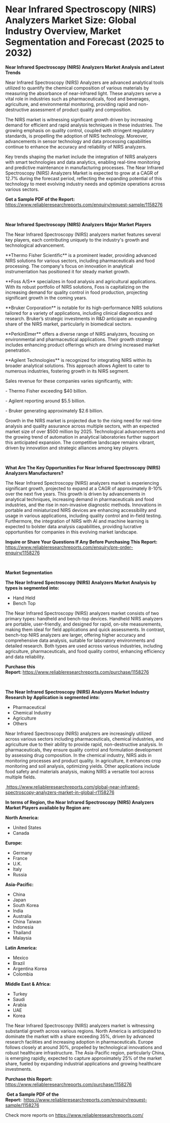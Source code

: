 <p><h1>Near Infrared Spectroscopy (NIRS) Analyzers Market Size: Global Industry Overview, Market Segmentation and Forecast (2025 to 2032)</h1></p><p><strong>Near Infrared Spectroscopy (NIRS) Analyzers Market Analysis and Latest Trends</strong></p>
<p><p>Near Infrared Spectroscopy (NIRS) Analyzers are advanced analytical tools utilized to quantify the chemical composition of various materials by measuring the absorbance of near-infrared light. These analyzers serve a vital role in industries such as pharmaceuticals, food and beverages, agriculture, and environmental monitoring, providing rapid and non-destructive assessment of product quality and composition.</p><p>The NIRS market is witnessing significant growth driven by increasing demand for efficient and rapid analysis techniques in these industries. The growing emphasis on quality control, coupled with stringent regulatory standards, is propelling the adoption of NIRS technology. Moreover, advancements in sensor technology and data processing capabilities continue to enhance the accuracy and reliability of NIRS analyzers.</p><p>Key trends shaping the market include the integration of NIRS analyzers with smart technologies and data analytics, enabling real-time monitoring and predictive maintenance in manufacturing processes. The Near Infrared Spectroscopy (NIRS) Analyzers Market is expected to grow at a CAGR of 12.7% during the forecast period, reflecting the expanding potential of this technology to meet evolving industry needs and optimize operations across various sectors.</p></p>
<p><strong>Get a Sample PDF of the Report:&nbsp;</strong> <a href="https://www.reliableresearchreports.com/enquiry/request-sample/1158276?utm_campaign=3253&utm_medium=2&utm_source=Github&utm_content=ia&utm_term=11042025&utm_id=near-infrared-spectroscopy-nirs-analyzers">https://www.reliableresearchreports.com/enquiry/request-sample/1158276</a></p>
<p>&nbsp;</p>
<p><strong>Near Infrared Spectroscopy (NIRS) Analyzers Major Market Players</strong></p>
<p><p>The Near Infrared Spectroscopy (NIRS) analyzers market features several key players, each contributing uniquely to the industry's growth and technological advancement. </p><p>**Thermo Fisher Scientific** is a prominent leader, providing advanced NIRS solutions for various sectors, including pharmaceuticals and food processing. The company's focus on innovation in analytical instrumentation has positioned it for steady market growth.</p><p>**Foss A/S** specializes in food analysis and agricultural applications. With its robust portfolio of NIRS solutions, Foss is capitalizing on the increasing demand for quality control in food production, projecting significant growth in the coming years.</p><p>**Bruker Corporation** is notable for its high-performance NIRS solutions tailored for a variety of applications, including clinical diagnostics and research. Bruker’s strategic investments in R&D anticipate an expanding share of the NIRS market, particularly in biomedical sectors.</p><p>**PerkinElmer** offers a diverse range of NIRS analyzers, focusing on environmental and pharmaceutical applications. Their growth strategy includes enhancing product offerings which are driving increased market penetration.</p><p>**Agilent Technologies** is recognized for integrating NIRS within its broader analytical solutions. This approach allows Agilent to cater to numerous industries, fostering growth in its NIRS segment.</p><p>Sales revenue for these companies varies significantly, with:</p><p>- Thermo Fisher exceeding $40 billion.</p><p>- Agilent reporting around $5.5 billion.</p><p>- Bruker generating approximately $2.6 billion.</p><p>Growth in the NIRS market is projected due to the rising need for real-time analysis and quality assurance across multiple sectors, with an expected market size of over $500 million by 2025. Technological advancements and the growing trend of automation in analytical laboratories further support this anticipated expansion. The competitive landscape remains vibrant, driven by innovation and strategic alliances among key players.</p></p>
<p>&nbsp;</p>
<p><strong>What Are The Key Opportunities For Near Infrared Spectroscopy (NIRS) Analyzers Manufacturers?</strong></p>
<p><p>The Near Infrared Spectroscopy (NIRS) analyzers market is experiencing significant growth, projected to expand at a CAGR of approximately 8-10% over the next five years. This growth is driven by advancements in analytical techniques, increasing demand in pharmaceuticals and food industries, and the rise in non-invasive diagnostic methods. Innovations in portable and miniaturized NIRS devices are enhancing accessibility and usage in various applications, including quality control and in-field testing. Furthermore, the integration of NIRS with AI and machine learning is expected to bolster data analysis capabilities, providing lucrative opportunities for companies in this evolving market landscape.</p></p>
<p><strong>Inquire or Share Your Questions If Any Before Purchasing This Report:</strong> <a href="https://www.reliableresearchreports.com/enquiry/pre-order-enquiry/1158276?utm_campaign=3253&utm_medium=2&utm_source=Github&utm_content=ia&utm_term=11042025&utm_id=near-infrared-spectroscopy-nirs-analyzers">https://www.reliableresearchreports.com/enquiry/pre-order-enquiry/1158276</a></p>
<p>&nbsp;</p>
<p><strong>Market Segmentation</strong></p>
<p><strong>The Near Infrared Spectroscopy (NIRS) Analyzers Market Analysis by types is segmented into:</strong></p>
<p><ul><li>Hand Held</li><li>Bench Top</li></ul></p>
<p><p>The Near Infrared Spectroscopy (NIRS) analyzers market consists of two primary types: handheld and bench-top devices. Handheld NIRS analyzers are portable, user-friendly, and designed for rapid, on-site measurements, making them ideal for field applications and quick assessments. In contrast, bench-top NIRS analyzers are larger, offering higher accuracy and comprehensive data analysis, suitable for laboratory environments and detailed research. Both types are used across various industries, including agriculture, pharmaceuticals, and food quality control, enhancing efficiency and data reliability.</p></p>
<p><strong>Purchase this Report:&nbsp;</strong><a href="https://www.reliableresearchreports.com/purchase/1158276?utm_campaign=3253&utm_medium=2&utm_source=Github&utm_content=ia&utm_term=11042025&utm_id=near-infrared-spectroscopy-nirs-analyzers">https://www.reliableresearchreports.com/purchase/1158276</a></p>
<p>&nbsp;</p>
<p><strong>The Near Infrared Spectroscopy (NIRS) Analyzers Market Industry Research by Application is segmented into:</strong></p>
<p><ul><li>Pharmaceutical</li><li>Chemical Industry</li><li>Agriculture</li><li>Others</li></ul></p>
<p><p>Near Infrared Spectroscopy (NIRS) analyzers are increasingly utilized across various sectors including pharmaceuticals, chemical industries, and agriculture due to their ability to provide rapid, non-destructive analysis. In pharmaceuticals, they ensure quality control and formulation development by assessing drug composition. In the chemical industry, NIRS aids in monitoring processes and product quality. In agriculture, it enhances crop monitoring and soil analysis, optimizing yields. Other applications include food safety and materials analysis, making NIRS a versatile tool across multiple fields.</p></p>
<p><a href="https://www.reliableresearchreports.com/global-near-infrared-spectroscopy-analyzers-market-in-global-r1158276?utm_campaign=3253&utm_medium=2&utm_source=Github&utm_content=ia&utm_term=11042025&utm_id=near-infrared-spectroscopy-nirs-analyzers">&nbsp;https://www.reliableresearchreports.com/global-near-infrared-spectroscopy-analyzers-market-in-global-r1158276</a></p>
<p><strong>In terms of Region, the Near Infrared Spectroscopy (NIRS) Analyzers Market Players available by Region are:</strong></p>
<p>
    <p> <strong> North America: </strong>
        <ul>
            <li>United States</li>
            <li>Canada</li>
        </ul>
        </p> 
    <p> <strong> Europe: </strong>
        <ul>
            <li>Germany</li>
            <li>France</li>
            <li>U.K.</li>
            <li>Italy</li>
            <li>Russia</li>
        </ul>
        </p> 
    <p> <strong> Asia-Pacific: </strong>
        <ul>
            <li>China</li>
            <li>Japan</li>
            <li>South Korea</li>
            <li>India</li>
            <li>Australia</li>
            <li>China Taiwan</li>
            <li>Indonesia</li>
            <li>Thailand</li>
            <li>Malaysia</li>
        </ul>
        </p> 
    <p> <strong> Latin America: </strong>
        <ul>
            <li>Mexico</li>
            <li>Brazil</li>
            <li>Argentina Korea</li>
            <li>Colombia</li>
        </ul>
        </p> 
    <p> <strong> Middle East & Africa: </strong>
        <ul>
            <li>Turkey</li>
            <li>Saudi</li>
            <li>Arabia</li>
            <li>UAE</li>
            <li>Korea</li>
        </ul>
    </p>
    </p>
<p><p>The Near Infrared Spectroscopy (NIRS) analyzers market is witnessing substantial growth across various regions. North America is anticipated to dominate the market with a share exceeding 35%, driven by advanced research facilities and increasing adoption in pharmaceuticals. Europe follows closely at around 30%, propelled by technological innovations and robust healthcare infrastructure. The Asia-Pacific region, particularly China, is emerging rapidly, expected to capture approximately 25% of the market share, fueled by expanding industrial applications and growing healthcare investments.</p></p>
<p><strong>Purchase this Report: </strong><a href="https://www.reliableresearchreports.com/purchase/1158276?utm_campaign=3253&utm_medium=2&utm_source=Github&utm_content=ia&utm_term=11042025&utm_id=near-infrared-spectroscopy-nirs-analyzers">https://www.reliableresearchreports.com/purchase/1158276</a></p>
<p>&nbsp;<strong>Get a Sample PDF of the Report:&nbsp;&nbsp;</strong><a href="https://www.reliableresearchreports.com/enquiry/request-sample/1158276?utm_campaign=3253&utm_medium=2&utm_source=Github&utm_content=ia&utm_term=11042025&utm_id=near-infrared-spectroscopy-nirs-analyzers">https://www.reliableresearchreports.com/enquiry/request-sample/1158276</a></p>
<p><strong></strong></p>
<p>Check more reports on <a href="https://www.reliableresearchreports.com/?utm_campaign=3253&utm_medium=2&utm_source=Github&utm_content=ia&utm_term=11042025&utm_id=near-infrared-spectroscopy-nirs-analyzers">https://www.reliableresearchreports.com/</a></p>